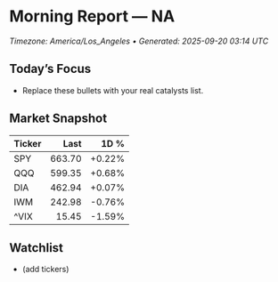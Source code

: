 # Morning Report — NA
_Timezone: America/Los_Angeles • Generated: 2025-09-20 03:14 UTC_

## Today’s Focus
- Replace these bullets with your real catalysts list.

## Market Snapshot
| Ticker | Last | 1D % |
|---|---:|---:|
| SPY | 663.70 | +0.22% |
| QQQ | 599.35 | +0.68% |
| DIA | 462.94 | +0.07% |
| IWM | 242.98 | -0.76% |
| ^VIX | 15.45 | -1.59% |

## Watchlist
- (add tickers)
